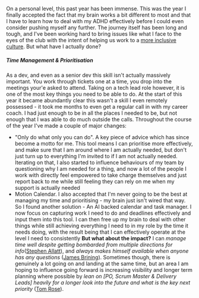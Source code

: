 On a personal level, this past year has been immense. This was the year I finally accepted the fact that my brain works a bit different to most and that I have to learn how to deal with my ADHD effectively before I could even consider pushing myself any further. The journey itself has been long and tough, and I've been working hard to bring issues like what I face to the eyes of the club with the intent of helping us work to a [more inclusive culture](Contribution%20to%20Culture.md). But what have I actually done?

##### Time Management & Prioritisation
As a dev, and even as a senior dev this skill isn't actually massively important. You work through tickets one at a time, you drop into the meetings your'e asked to attend. Taking on a tech lead role however, it is one of the most key things you need to be able to do. At the start of this year it became abundantly clear this wasn't a skill I even remotely possessed - it took me months to even get a regular call in with my career coach. I had just enough to be in all the places I needed to be, but not enough that I was able to do much outside the calls. Throughout the course of the year I've made a couple of major changes:
- "Only do what only you can do". A key piece of advice which has since become a motto for me. This tool means I can prioritise more effectively, and make sure that I am around where I am actually needed, but don't just turn up to everything I'm invited to if I am not actually needed. Iterating on that, I also started to influence behaviours of my team by questioning why I am needed for a thing, and now a lot of the people I work with directly feel empowered to take charge themselves and just report back to me while still feeling they can rely on me when my support is actually needed
- Motion Calendar. I also accepted that I'm never going to be the best at managing my time and prioritising - my brain just isn't wired that way. So I found another solution - An AI backed calendar and task manager. I now focus on capturing work I need to do and deadlines effectively and input them into this tool. I can then free up my brain to deal with other things while still achieving everything I need to in my role by the time it needs doing, with the result being that I can effectively operate at the level I need to consistently
**But what about the impact?** I can _manage time well despite getting bombarded from multiple directions for info_([Stephen Allatt](/AND/P&P/Feedback/Stephen%20Allatt.md)), and _always makes himself available when anyone has any questions_ ([James Brining](/AND/P&P/Feedback/James%20Brining.md)). Sometimes though, there is genuinely a lot going on and landing at the same time, but an area I am hoping to influence going forward is increasing visibility and longer term planning where possible by _lean on \[PO, Scrum Master & Delivery Leads\] heavily for a longer look into the future and what is the key next priority_ ([Tom Rose](/AND/P&P/Feedback/Tom%20Rose.md)).